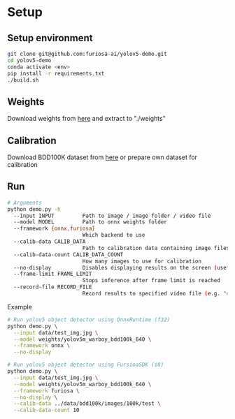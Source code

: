 # Setup

## Setup environment
```bash
git clone git@github.com:furiosa-ai/yolov5-demo.git
cd yolov5-demo
conda activate <env>
pip install -r requirements.txt
./build.sh
```

## Weights

Download weights from [here](https://drive.google.com/file/d/1Cdvld9ASNpnMUAVC10aDSNUBeLYlFBhB/view?usp=sharing) and extract to "./weights"

## Calibration
Download BDD100K dataset from [here](https://doc.bdd100k.com/download.html) or prepare own dataset for calibration

## Run

```bash
# Arguments
python demo.py -h
  --input INPUT         Path to image / image folder / video file
  --model MODEL         Path to onnx weights folder
  --framework {onnx,furiosa}
                        Which backend to use
  --calib-data CALIB_DATA
                        Path to calibration data containing image files
  --calib-data-count CALIB_DATA_COUNT
                        How many images to use for calibration
  --no-display          Disables displaying results on the screen (useful for server)
  --frame-limit FRAME_LIMIT
                        Stops inference after frame limit is reached
  --record-file RECORD_FILE
                        Record results to specified video file (e.g. "out.mp4")
```

Example
```bash
# Run yolov5 object detector using OnnxRuntime (f32)
python demo.py \
  --input data/test_img.jpg \
  --model weights/yolov5m_warboy_bdd100k_640 \
  --framework onnx \
  --no-display

# Run yolov5 object detector using FursioaSDK (i8)
python demo.py \
  --input data/test_img.jpg \
  --model weights/yolov5m_warboy_bdd100k_640 \
  --framework furiosa \
  --no-display \
  --calib-data ../data/bdd100k/images/100k/test \
  --calib-data-count 10
```
